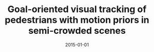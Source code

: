 ---
title: "Goal-oriented visual tracking of pedestrians with motion priors in semi-crowded scenes"
collection: publications
permalink: /publication/2015-01-01-Goal-oriented-visual-tracking-of-pedestrians-with-motion-priors-in-semi-crowded-scenes
date: 2015-01-01
venue: 'the proceedings of Proc. of the IEEE Int. Conf. on Robotics and Automation (ICRA)'
citation: ' Francisco Madrigal,  Jean-Bernard Hayet, &quot;Goal-oriented visual tracking of pedestrians with motion priors in semi-crowded scenes.&quot; the proceedings of Proc. of the IEEE Int. Conf. on Robotics and Automation (ICRA), 2015.'
---